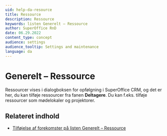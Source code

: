 ```yaml
---
uid: help-da-resource
title: Ressource
description: Ressource
keywords: listen Generelt – Ressource
author: SuperOffice RnD
date: 06.29.2022
content_type: concept
audience: settings
audience_tooltip: Settings and maintenance
language: da
---
```


# Generelt – Ressource

Ressourcer vises i dialogboksen for opfølgning i SuperOffice CRM, og det er her, du kan tilføje ressourcer fra fanen **Deltagere**. Du kan f.eks. tilføje ressourcer som mødelokaler og projektorer.

## Relateret indhold

* [Tilføjelse af forekomster på listen Generelt – Ressource][1]

<!-- Referenced links -->
[1]: adding-items-to-resource-list.md

<!-- Referenced images -->
